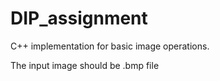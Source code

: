 # DIP_assignment

C++ implementation for basic image operations.

The input image should be .bmp file

